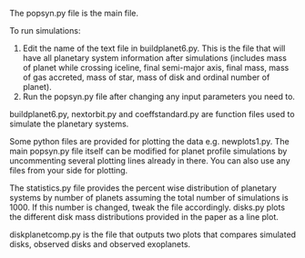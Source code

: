 The popsyn.py file is the main file.

To run simulations: 

1. Edit the name of the text file in buildplanet6.py. This is the file that will have all planetary system information after simulations (includes mass of planet while crossing iceline, final semi-major axis, final mass, mass of gas accreted, mass of star, mass of disk and ordinal number of planet).
2. Run the popsyn.py file after changing any input parameters you need to.

buildplanet6.py, nextorbit.py and coeffstandard.py are function files used to simulate the planetary systems.

Some python files are provided for plotting the data e.g. newplots1.py. The main popsyn.py file itself can be modified for planet profile simulations by uncommenting several plotting lines already in there. You can also use any files from your side for plotting.

The statistics.py file provides the percent wise distribution of planetary systems by number of planets assuming the total number of simulations is 1000. If this number is changed, tweak the file accordingly. disks.py plots the different disk mass distributions provided in the paper as a line plot.

diskplanetcomp.py is the file that outputs two plots that compares simulated disks, observed disks and observed exoplanets.
